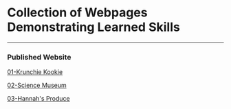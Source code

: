# Collection of Webpages Demonstrating Learned Skills

___

### Published Website
[01-Krunchie Kookie](https://priceless-northcutt-72657e.netlify.app/01unit/krunchykookie/index.html)

[02-Science Museum](https://priceless-northcutt-72657e.netlify.app/02unit/index.html)

[03-Hannah's Produce](https://priceless-northcutt-72657e.netlify.app/03unit/index.html)